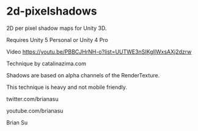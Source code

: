 # 2d-pixelshadows
2D per pixel shadow maps for Unity 3D. 

Requires Unity 5 Personal or Unity 4 Pro

Video
https://youtu.be/PBBCJHrNH-o?list=UUTWE3nSIKgIlWxsAXj2dzrw

Technique by catalinazima.com

Shadows are based on alpha channels of the RenderTexture.

This technique is heavy and not mobile friendly.

twitter.com/brianasu

youtube.com/brianasu

Brian Su
